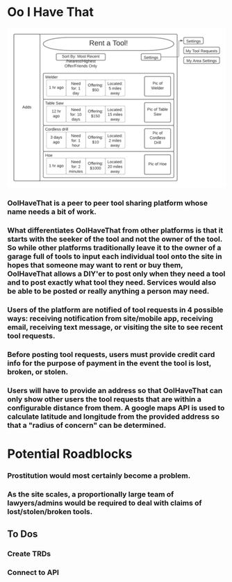 # Oo I Have That

![Slide 1](OoIHaveThat-Wireframe.png)

### OoIHaveThat is a peer to peer tool sharing platform whose name needs a bit of work.
### What differentiates OoIHaveThat from other platforms is that it starts with the seeker of the tool and not the owner of the tool. So while other platforms traditionally leave it to the owner of a garage full of tools to input each individual tool onto the site in hopes that someone may want to rent or buy them, OoIHaveThat allows a DIY'er to post only when they need a tool and to post exactly what tool they need. Services would also be able to be posted or really anything a person may need.

### Users of the platform are notified of tool requests in 4 possible ways: receiving notification from site/mobile app, receiving email, receiving text message, or visiting the site to see recent tool requests.

### Before posting tool requests, users must provide credit card info for the purpose of payment in the event the tool is lost, broken, or stolen.

### Users will have to provide an address so that OoIHaveThat can only show other users the tool requests that are within a configurable distance from them. A google maps API is used to calculate latitude and longitude from the provided address so that a "radius of concern" can be determined.


# Potential Roadblocks

### Prostitution would most certainly become a problem.
### As the site scales, a proportionally large team of lawyers/admins would be required to deal with claims of lost/stolen/broken tools.

## To Dos
### Create TRDs
### Connect to API